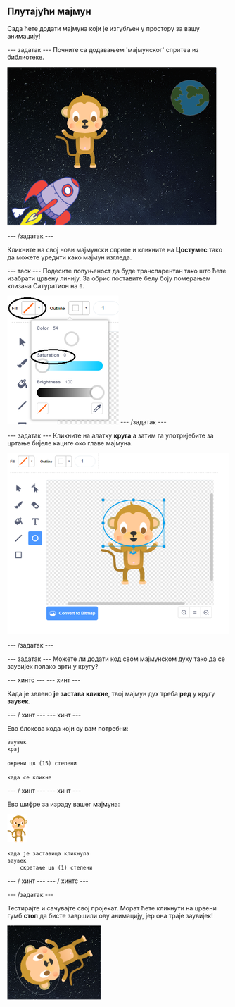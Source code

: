 ## Плутајући мајмун

Сада ћете додати мајмуна који је изгубљен у простору за вашу анимацију!

\--- задатак \--- Почните са додавањем 'мајмунског' спритеа из библиотеке.

![Додавање мајмуна](images/space-monkey-sprite.png)

\--- /задатак \---

Кликните на свој нови мајмунски сприте и кликните на **Цостумес** тако да можете уредити како мајмун изгледа.

\--- таск \--- Подесите попуњеност да буде транспарентан тако што ћете изабрати црвену линију. За обрис поставите белу боју померањем клизача Сатуратион на `0`.

![Направите белу боју](images/make-white.png) \--- /задатак \---

\--- задатак \--- Кликните на алатку **круга** а затим га употријебите за цртање бијеле кациге око главе мајмуна.

![Мајмунска кацига](images/space-monkey-edit.png)

\--- /задатак \---

\--- задатак \--- Можете ли додати код свом мајмунском духу тако да се заувијек полако врти у кругу?

\--- хинтс \--- \--- хинт \---

Када је зелено **је застава кликне**, твој мајмун дух треба **ред** у кругу **заувек**.

\--- / хинт \--- \--- хинт \---

Ево блокова кода који су вам потребни:

```blocks3
заувек
крај

окрени цв (15) степени

када се кликне
```

\--- / хинт \--- \--- хинт \---

Ево шифре за израду вашег мајмуна:

![Монкеи сприте](images/sprite-monkey.png)

```blocks3
када је заставица кликнула
заувек
    скретање цв (1) степени
```

\--- / хинт \--- \--- / хинтс \---

\--- /задатак \---

Тестирајте и сачувајте свој пројекат. Морат ћете кликнути на црвени гумб **стоп** да бисте завршили ову анимацију, јер она траје заувијек!

![Тестирајте мајмуна](images/space-spin-test.png)